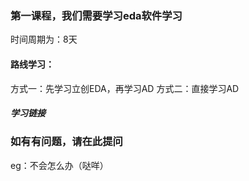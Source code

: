 ### 第一课程，我们需要学习eda软件学习
时间周期为：8天

#### 路线学习：
方式一：先学习立创EDA，再学习AD
方式二：直接学习AD
##### 学习链接





### 如有有问题，请在此提问
eg：不会怎么办（哒咩）
